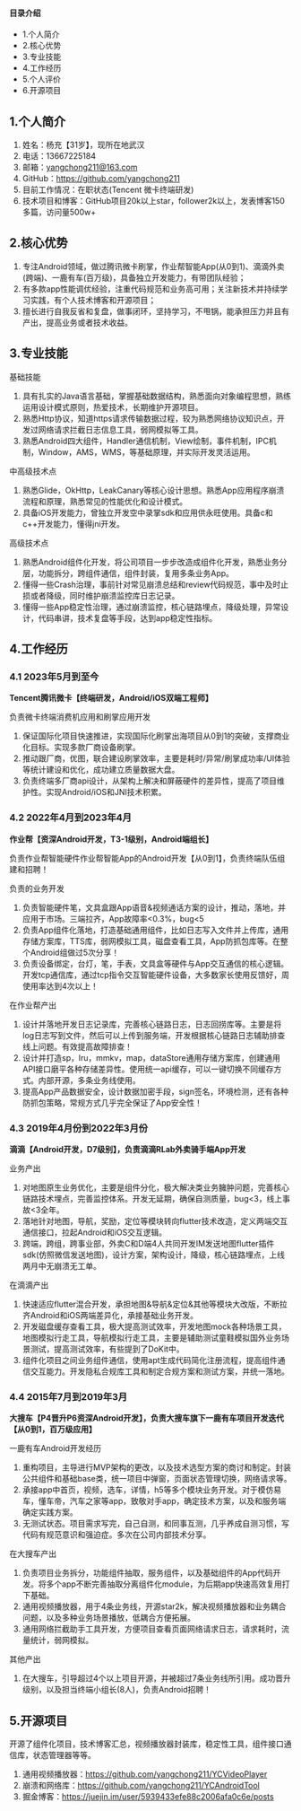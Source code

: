 #### 目录介绍
- 1.个人简介
- 2.核心优势
- 3.专业技能
- 4.工作经历
- 5.个人评价
- 6.开源项目




## 1.个人简介

1. 姓名：杨充【31岁】，现所在地武汉 
2. 电话：13667225184 
3. 邮箱：yangchong211@163.com 
4. GitHub：https://github.com/yangchong211
5. 目前工作情况：在职状态(Tencent 微卡终端研发)
6. 技术项目和博客：GitHub项目20k以上star，follower2k以上，发表博客150多篇，访问量500w+

## 2.核心优势

1. 专注Android领域，做过腾讯微卡刷掌，作业帮智能App(从0到1)、滴滴外卖(跨端)、一鹿有车(百万级)，具备独立开发能力，有带团队经验；
2. 有多款app性能调优经验，注重代码规范和业务高可用；关注新技术并持续学习实践，有个人技术博客和开源项目；
3. 擅长进行自我反省和复盘，做事闭环，坚持学习，不甩锅，能承担压力并且有产出，提高业务或者技术收益。

## 3.专业技能

基础技能

1. 具有扎实的Java语言基础，掌握基础数据结构，熟悉面向对象编程思想，熟练运用设计模式原则，热爱技术，长期维护开源项目。
2. 熟悉Http协议，知道https请求传输数据过程，较为熟悉网络协议知识点，开发过网络请求拦截日志信息工具，弱网模拟等工具。
3. 熟悉Android四大组件，Handler通信机制，View绘制，事件机制，IPC机制，Window，AMS，WMS，等基础原理，并实际开发灵活运用。

中高级技术点

1. 熟悉Glide，OkHttp，LeakCanary等核心设计思想。熟悉App应用程序崩溃流程和原理，熟悉常见的性能优化和设计模式。
2. 具备iOS开发能力，曾独立开发空中录掌sdk和应用供永旺使用。具备c和c++开发能力，懂得jni开发。

高级技术点

1. 熟悉Android组件化开发，将公司项目一步步改造成组件化开发，熟悉业务分层，功能拆分，跨组件通信，组件封装，复用多条业务App。
2. 懂得一些Crash治理，事前针对常见崩溃总结和review代码规范，事中及时止损或者降级，同时维护崩溃监控库日志记录。
3. 懂得一些App稳定性治理，通过崩溃监控，核心链路埋点，降级处理，异常设计，代码串讲，技术复盘等手段，达到app稳定性指标。


## 4.工作经历
### 4.1 2023年5月到至今

**Tencent腾讯微卡【终端研发，Android/iOS双端工程师】**

负责微卡终端消费机应用和刷掌应用开发

1. 保证国际化项目快速推进，实现国际化刷掌出海项目从0到1的突破，支撑商业化目标。实现多款厂商设备刷掌。
2. 推动跟厂商，优图，联合建设刷掌效率，主要是耗时/异常/刷掌成功率/UI体验等统计建设和优化，成功建立质量数据大盘。
3. 负责终端多厂商api设计，从架构上解决和屏蔽硬件的差异性，提高了项目维护性。实现Android/iOS和JNI技术积累。

### 4.2 2022年4月到2023年4月

**作业帮【资深Android开发，T3-1级别，Android端组长】**

负责作业帮智能硬件作业帮智能App的Android开发【从0到1】，负责终端队伍组建和招聘！

负责的业务开发

1. 负责智能硬件笔，文具盒跟App语音&视频通话方案的设计，推动，落地，并应用于市场。三端拉齐，App故障率<0.3%，bug<5
2. 负责App组件化落地，打造基础通用组件，比如日志写入文件并上传库，通用存储方案库，TTS库，弱网模拟工具，磁盘查看工具，App防抓包库等。在整个Android组做过5次分享！
3. 负责设备绑定，台灯，笔，手表，文具盒等硬件与App交互通信的核心逻辑。开发tcp通信库，通过tcp指令交互智能硬件设备，大多数家长使用反馈好，周使用率达到4次以上！

在作业帮产出

1. 设计并落地开发日志记录库，完善核心链路日志，日志回捞库等。主要是将log日志写到文件，然后可以上传到服务端，开发根据核心链路日志辅助排查线上问题。有效提高故障排查！
2. 设计并打造sp，lru，mmkv，map，dataStore通用存储方案库，创建通用API接口磨平各种存储差异性。使用统一api缓存，可以一键切换不同缓存方式。内部开源，多条业务线使用。
3. 提高App产品数据安全，设计数据加密手段，sign签名，环境检测，还有各种防抓包策略，常规方式几乎完全保证了App安全性！

### 4.3 2019年4月份到2022年3月份

**滴滴【Android开发，D7级别】，负责滴滴RLab外卖骑手端App开发**

业务产出

1. 对地图原生业务优化，主要是组件分化，极大解决类业务臃肿问题，完善核心链路技术埋点，完善监控体系。开发无延期，确保自测质量，bug<3，线上事故<3全年。
2. 落地针对地图，导航，奖励，定位等模块转向flutter技术改造，定义两端交互通信接口，拉起Android和iOS交互逻辑。
3. 跨端，跨组，跨事业部，外卖C和D端4人共同开发IM发送地图flutter插件sdk(仿照微信发送地图)，设计方案，架构设计，降级，核心链路埋点，上线两月中无崩溃无工单。

在滴滴产出

1. 快速适应flutter混合开发，承担地图&导航&定位&其他等模块大改版，不断拉齐Android和iOS两端差异化，承接基础业务开发。
2. 开发磁盘缓存查看工具，极大提高测试效率，开发地图mock各种场景工具，地图模拟行走工具，导航模拟行走工具，主要是辅助测试童鞋模拟国外业务场景测试，提高测试效率，有些提到了DoKit中。
3. 组件化项目之间业务组件通信，使用apt生成代码简化注册流程，提高组件通信交互能力。开发隐私合规库工具和制定合规方案和测试方案，并统一落地。

### 4.4 2015年7月到2019年3月

**大搜车【P4晋升P6资深Android开发】，负责大搜车旗下一鹿有车项目开发迭代【从0到1，百万级应用】**

一鹿有车Android开发经历

1. 重构项目，主导进行MVP架构的更改，以及技术选型方案的商讨和制定。封装公共组件和基础base类，统一项目中弹窗，页面状态管理切换，网络请求等。
2. 承接app中首页，视频，选车，详情，h5等多个模块业务开发。对于模仿易车，懂车帝，汽车之家等app，致敬对手app，确定技术方案，以及和服务端确定实践方案。
3. 无测试状态。项目需求写完，自己自测，和同事互测，几乎养成自测习惯，写代码有规范意识和强迫症。多次在公司内部技术分享。

在大搜车产出

1. 负责项目业务拆分，功能组件抽取，服务组件，以及基础组件的App代码开发。将多个app不断完善抽取分离组件化module，为后期app快速高效复用打下基础。
2. 通用视频播放器，用于4条业务线，开源star2k，解决视频播放器和业务耦合问题，以及多种业务场景播放，低耦合方便拓展。
3. 通用网络拦截助手工具开发，方便项目查看页面网络请求日志，请求耗时，流量统计，弱网模拟。

其他产出

1. 在大搜车，引导超过4个以上项目开源，并被超过7条业务线所引用。成功晋升级别，以及担当终端小组长(8人)，负责Android招聘！

## 5.开源项目

开源了组件化项目，技术博客汇总，视频播放器封装库，稳定性工具，组件接口通信库，状态管理器等等。

1. 通用视频播放器：https://github.com/yangchong211/YCVideoPlayer
2. 崩溃和网络库：https://github.com/yangchong211/YCAndroidTool
3. 掘金博客：https://juejin.im/user/5939433efe88c2006afa0c6e/posts



